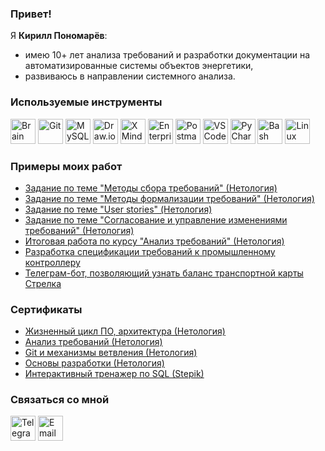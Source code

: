 ### Привет!
Я **Кирилл Пономарёв**:
- имею 10+ лет анализа требований и разработки документации на автоматизированные системы объектов энергетики,
- развиваюсь в направлении системного анализа.

### Используемые инструменты
[<image width="40px" alt="Brain" src="/icons/brain.png"/>](https://ru.wikipedia.org/wiki/%D0%93%D0%BE%D0%BB%D0%BE%D0%B2%D0%BD%D0%BE%D0%B9_%D0%BC%D0%BE%D0%B7%D0%B3_%D1%87%D0%B5%D0%BB%D0%BE%D0%B2%D0%B5%D0%BA%D0%B0)
[<image width="40px" alt="Git" src="/icons/git.png"/>](https://git-scm.com/)
[<image width="40px" alt="MySQL" src="/icons/mysql.png"/>](https://www.mysql.com/)
[<image width="40px" alt="Draw.io" src="/icons/draw_io.png"/>](https://www.draw.io/)
[<image width="40px" alt="XMind" src="/icons/xmind.png"/>](https://www.xmind.net/)
[<image width="40px" alt="Enterprise Architect" src="/icons/ea.png"/>](https://sparxsystems.com/products/ea/)
[<image width="40px" alt="Postman" src="/icons/postman.png"/>](https://www.postman.com/)
[<image width="40px" alt="VSCode" src="/icons/vscode.png"/>](https://code.visualstudio.com/)
[<image width="40px" alt="PyCharm" src="/icons/pycharm.png"/>](https://www.jetbrains.com/pycharm/)
[<image width="40px" alt="Bash" src="/icons/bash.png"/>](https://www.gnu.org/software/bash/)
[<image width="40px" alt="Linux" src="/icons/linux.png"/>](https://kernel.org/)

### Примеры моих работ
- [Задание по теме "Методы сбора требований" (Нетология)](/interview/)
- [Задание по теме "Методы формализации требований" (Нетология)](/requirements/)
- [Задание по теме "User stories" (Нетология)](/user-stories/)
- [Задание по теме "Согласование и управление изменениями требований" (Нетология)](/requirements-management/)
- [Итоговая работа по курсу "Анализ требований" (Нетология)](/requirements-final/)
- [Разработка спецификации требований к промышленному контроллеру](/controller-requirements/)
- [Телеграм-бот, позволяющий узнать баланс транспортной карты Стрелка](https://github.com/gitscure/strelkaCardBot.git)

### Сертификаты
- [Жизненный цикл ПО, архитектура (Нетология)](/certificates/netology-lifecycle.pdf)
- [Анализ требований (Нетология)](/certificates/netology-requirements.pdf)
- [Git и механизмы ветвления (Нетология)](/certificates/netology-git.pdf)
- [Основы разработки (Нетология)](/certificates/netology-development.pdf)
- [Интерактивный тренажер по SQL (Stepik)](/certificates/stepik-sql.pdf)

### Связаться со мной
[<image width="40px" alt="Telegram" src="/icons/telegram.png"/>](https://t.me/s_cure)
[<image width="40px" alt="Email" src="/icons/email.png"/>](mailto:ponomarevkm@gmail.com)
